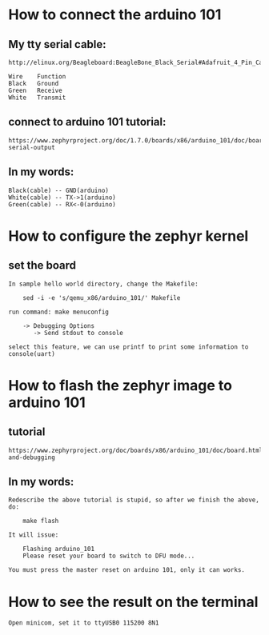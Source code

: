 # How to connect the arduino 101

## My tty serial cable:

    http://elinux.org/Beagleboard:BeagleBone_Black_Serial#Adafruit_4_Pin_Cable_.28PL2303.29

    Wire    Function
    Black   Ground
    Green   Receive
    White   Transmit

## connect to arduino 101 tutorial:

    https://www.zephyrproject.org/doc/1.7.0/boards/x86/arduino_101/doc/board.html#connecting-serial-output

## In my words:

    Black(cable) -- GND(arduino)
    White(cable) -- TX->1(arduino)
    Green(cable) -- RX<-0(arduino)

# How to configure the zephyr kernel

## set the board

    In sample hello world directory, change the Makefile:

        sed -i -e 's/qemu_x86/arduino_101/' Makefile

    run command: make menuconfig

        -> Debugging Options
           -> Send stdout to console

    select this feature, we can use printf to print some information to console(uart)

# How to flash the zephyr image to arduino 101

## tutorial

    https://www.zephyrproject.org/doc/boards/x86/arduino_101/doc/board.html#programming-and-debugging

## In my words:

    Redescribe the above tutorial is stupid, so after we finish the above, do:

        make flash

    It will issue:

        Flashing arduino_101
        Please reset your board to switch to DFU mode...

    You must press the master reset on arduino 101, only it can works.

# How to see the result on the terminal

    Open minicom, set it to ttyUSB0 115200 8N1
